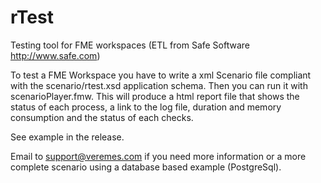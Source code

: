 # rTest
Testing tool for FME workspaces (ETL from Safe Software http://www.safe.com)

To test a FME Workspace you have to write a xml Scenario file compliant with the scenario/rtest.xsd application schema.
Then you can run it with scenarioPlayer.fmw. This will produce a html report file that shows the status of each process, a link to the log file, duration and memory consumption and the status of each checks.

See example in the  release.

Email to support@veremes.com if you need more information or a more complete scenario using a database based example (PostgreSql).
